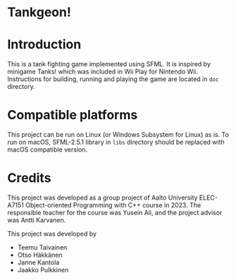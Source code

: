 # Tankgeon!

# Introduction
This is a tank fighting game implemented using SFML. It is inspired by minigame Tanks! which was included in Wii Play for Nintendo Wii. Instructions for building, running and playing the game are located in `doc` directory.

# Compatible platforms
This project can be run on Linux (or Windows Subsystem for Linux) as is. To run on macOS, SFML-2.5.1 library in `libs` directory should be replaced with macOS compatible version.

# Credits
This project was developed as a group project of Aalto University ELEC-A7151 Object-oriented Programming with C++ course in 2023. The responsible teacher for the course was Yusein Ali, and the project advisor was Antti Karvanen.

This project was developed by
- Teemu Taivainen
- Otso Häkkänen
- Janne Kantola
- Jaakko Pulkkinen
